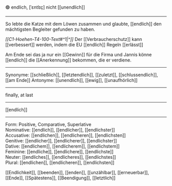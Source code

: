 🟢 endlich, [ˈɛntlɪç]
nicht [[unendlich]]

---
So lebte die Katze mit dem Löwen zusammen und glaubte, [[endlich]] den mächtigsten Begleiter gefunden zu haben. 

*[[C1-Hoehen-T4-100-Text#^1|^]]* Der [[Verbraucherschutz]] kann [[verbessert]] werden, indem die EU [[endlich]] Regeln [[erlässt]]
 
Am Ende sei das ja nur ein [[Gewinn]] für die Firma und Jannis könne [[endlich]] die [[Anerkennung]] bekommen, die er verdiene. 

---
Synonyme: [[schließlich]], [[letztendlich]], [[zuletzt]], [[schlussendlich]], [[am Ende]]
Antonyme: [[unendlich]], [[ewig]], [[unaufhörlich]]

---
finally, at last

---
[[endlich]]

---

Form: Positive, Comparative, Superlative  
Nominative: [[endlich]], [[endlicher]], [[endlichster]]  
Accusative: [[endlichen]], [[endlicheren]], [[endlichsten]]  
Genitive: [[endlicher]], [[endlicherer]], [[endlichster]]  
Dative: [[endlichem]], [[endlicherem]], [[endlichstem]]  
Feminine: [[endliche]], [[endlichere]], [[endlichste]]  
Neuter: [[endliches]], [[endlicheres]], [[endlichstes]]  
Plural: [[endlichen]], [[endlicheren]], [[endlichsten]]  

[[Endlichkeit]], [[beenden]], [[enden]], [[unzählbar]], [[erneuerbar]], [[Ende]], [[Spätestens]], [[Beendigung]], [[letztlich]]